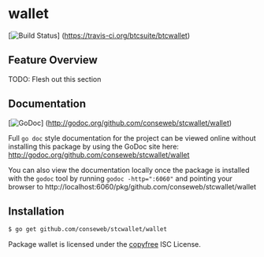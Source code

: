 wallet
======

[![Build Status](https://travis-ci.org/btcsuite/btcwallet.png?branch=master)]
(https://travis-ci.org/btcsuite/btcwallet)

## Feature Overview

TODO: Flesh out this section

## Documentation

[![GoDoc](https://godoc.org/github.com/conseweb/stcwallet/wallet?status.png)]
(http://godoc.org/github.com/conseweb/stcwallet/wallet)

Full `go doc` style documentation for the project can be viewed online without
installing this package by using the GoDoc site here:
http://godoc.org/github.com/conseweb/stcwallet/wallet

You can also view the documentation locally once the package is installed with
the `godoc` tool by running `godoc -http=":6060"` and pointing your browser to
http://localhost:6060/pkg/github.com/conseweb/stcwallet/wallet

## Installation

```bash
$ go get github.com/conseweb/stcwallet/wallet
```

Package wallet is licensed under the [copyfree](http://copyfree.org) ISC
License.
